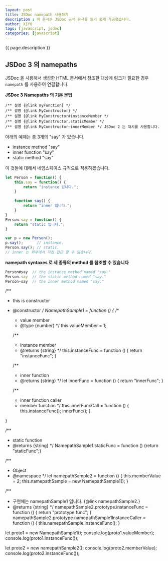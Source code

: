 ```yaml
---
layout: post
title: JSDoc namepath 사용하기
description : 이 문서는 JSDoc 공식 문서를 읽기 쉽게 가공했습니다.
author: XIYO
tags: [javascript, jsdoc]
categories: [javascript]
---
```

{{ page.description }}

## JSDoc 3 의 namepaths
JSDoc 을 사용해서 생성한 HTML 문서에서 참조한 대상에 링크가 필요한 경우 `namepath` 를 사용하여 연결합니다.

**JSDoc 3 Namepaths 의 기본 문법**
```console
/** 설명 {@link myFunction} */
/** 설명 {@link MyConstructor} */
/** 설명 {@link MyConstructor#instanceMember */
/** 설명 {@link MyConstructor.staticMember */
/** 설명 {@link MyConstructor~innerMember */ JSDoc 2 는 대시를 사용합니다.
```


아래의 예제는 총 3개의 "say" 가 있습니다.
- instance method "say"
- inner function "say"
- static method "say"

이 것들에 대해서 네임스페이스 규칙으로 적용하겠습니다.

```js
let Person = function() {
    this.say = function() {
        return "instance 입니다.";
    }
    
    function say() {
        return "inner 입니다.";
    }
}
Person.say = function() {
    return "static 입니다.";
}

var p = new Person();
p.say();      // instance.
Person.say(); // static.
// inner 는 외부에서 직접 접근 할 수 없습니다. 
```

**namepath syntaxes 로 세 종류의 method 를 참조할 수 있습니다**
```js
Person#say  // the instance method named "say."
Person.say  // the static method named "say."
Person~say  // the inner method named "say."
```



/**
* this is constructor
* @constructor
  */
  NamepathSample1 = function () {
  /**
    * value member
    * @type {number}
      */
      this.valueMember = 1;

  /**
    * instance member
    * @returns {string}
      */
      this.instanceFunc = function () {
      return "instanceFunc";
      }

  /**
    * inner function
    * @returns {string}
      */
      let innerFunc = function () {
      return "innerFunc";
      }

  /**
    * inner function caller
    * member function
      */
      this.innerFuncCall = function () {
      this.instanceFunc();
      innerFunc();
      }

}

/**
* static function
* @returns {string}
  */
  NamepathSample1.staticFunc = function () {return "staticFunc";}



/**
* Object
* @namespace
  */
  let namepathSample2 = function () {
  this.memberValue = 2;
  this.namepathSample = new NamepathSample1();
  }

/**
* 구현체는 namepathSample1 입니다. {@link namepathSample2.}
* @returns {string}
  */
  namepathSample2.prototype.instanceFunc = function () {
  return "prototype func";
  }
  namepathSample2.prototype.namepathSample1InstanceCaller = function () {
  this.namepathSample.instanceFunc();
  }

let proto1 = new NamepathSample1();
console.log(proto1.valueMember);
console.log(proto1.instanceFunc());

let proto2 = new namepathSample2();
console.log(proto2.memberValue);
console.log(proto2.instanceFunc());
